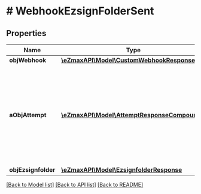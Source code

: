 # # WebhookEzsignFolderSent

## Properties

Name | Type | Description | Notes
------------ | ------------- | ------------- | -------------
**objWebhook** | [**\eZmaxAPI\Model\CustomWebhookResponse**](CustomWebhookResponse.md) |  |
**aObjAttempt** | [**\eZmaxAPI\Model\AttemptResponseCompound[]**](AttemptResponse.md) | An array containing details of previous attempts that were made to deliver the message. The array is empty if it&#39;s the first attempt. |
**objEzsignfolder** | [**\eZmaxAPI\Model\EzsignfolderResponse**](EzsignfolderResponse.md) |  |

[[Back to Model list]](../../README.md#models) [[Back to API list]](../../README.md#endpoints) [[Back to README]](../../README.md)
